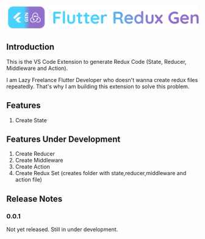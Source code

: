 [![LOGO][]][AUTHOR]

## Introduction 

This is the VS Code Extension to generate Redux Code (State, Reducer, Middleware and Action).

I am Lazy Freelance Flutter Developer who doesn't wanna create redux files repeatedly. That's why I am building this extension to solve this problem.

## Features

1. Create State

## Features Under Development 

1. Create Reducer
2. Create Middleware
3. Create Action
4. Create Redux Set (creates folder with state,reducer,middleware and action file)

## Release Notes

### 0.0.1

Not yet released. Still in under development.

[LOGO]: ./media/flutter_redux_gen_logo.svg
[AUTHOR]: https://balamurugan.dev/